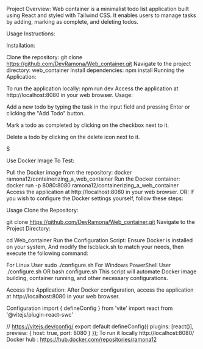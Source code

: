 

Project Overview: Web container is a minimalist todo list application built using React and styled with Tailwind CSS. It enables users to manage tasks by adding, marking as complete, and deleting todos.

Usage Instructions:

Installation:

Clone the repository:
git clone https://github.com/DevRamona/Web_container.git
Navigate to the project directory:
web_container
Install dependencies:
npm install
Running the Application:

To run the application locally:
npm run dev
Access the application at http://localhost:8080 in your web browser.
Usage:

Add a new todo by typing the task in the input field and pressing Enter or clicking the "Add Todo" button.

Mark a todo as completed by clicking on the checkbox next to it.

Delete a todo by clicking on the delete icon next to it.

S

Use Docker Image To Test:

Pull the Docker image from the repository:
docker ramona12/containerizing_a_web_container
Run the Docker container:
docker run -p 8080:8080 ramona12/containerizing_a_web_container
Access the application at http://localhost:8080 in your web browser.
OR: If you wish to configure the Docker settings yourself, follow these steps:

Usage
Clone the Repository:

git clone https://github.com/DevRamona/Web_container.git
Navigate to the Project Directory:

cd Web_container
Run the Configuration Script: Ensure Docker is installed on your system, And modify the lscblack.sh to match your needs, then execute the following command:

For Linux User
sudo ./configure.sh
For Windows PowerShell User
./configure.sh
OR
bash configure.sh
This script will automate Docker image building, container running, and other necessary configurations.

Access the Application: After Docker configuration, access the application at http://localhost:8080 in your web browser.


Configuration
import { defineConfig } from 'vite'
import react from '@vitejs/plugin-react-swc'

// https://vitejs.dev/config/
export default defineConfig({
  plugins: [react()],
  preview: {
    host: true,
    port: 8080
  }
});
To run it locally http://localhost:8080/
Docker hub : https://hub.docker.com/repositories/ramona12
